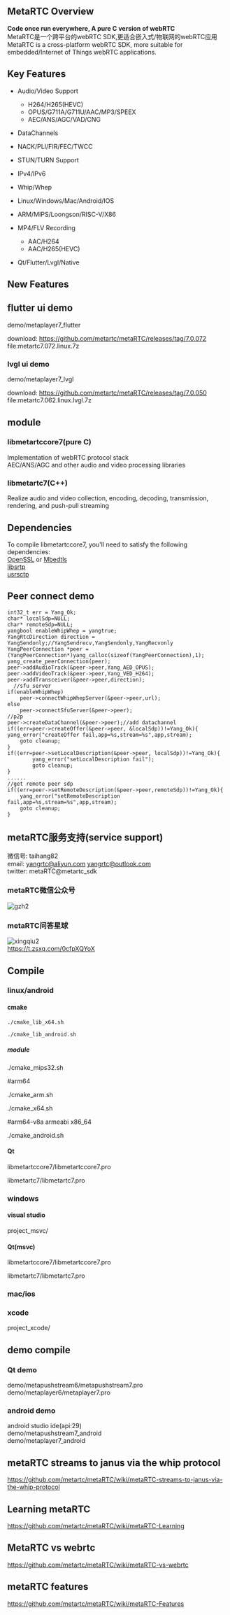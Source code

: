 ## MetaRTC Overview
**Code once run everywhere, A pure C version of webRTC**    
MetaRTC是一个跨平台的webRTC SDK,更适合嵌入式/物联网的webRTC应用  
MetaRTC is a cross-platform webRTC SDK, more suitable for embedded/Internet of Things webRTC applications.    

## Key Features
+ Audio/Video Support  
  + H264/H265(HEVC) 
  + OPUS/G711A/G711U/AAC/MP3/SPEEX  
  + AEC/ANS/AGC/VAD/CNG 

+ DataChannels
+ NACK/PLI/FIR/FEC/TWCC
+ STUN/TURN Support
+ IPv4/IPv6
+ Whip/Whep  
+ Linux/Windows/Mac/Android/IOS
+ ARM/MIPS/Loongson/RISC-V/X86
+ MP4/FLV Recording  
  + AAC/H264  
  + AAC/H265(HEVC)
+ Qt/Flutter/Lvgl/Native

## New Features

## flutter ui demo

demo/metaplayer7_flutter

download: https://github.com/metartc/metaRTC/releases/tag/7.0.072 file:metartc7.072.linux.7z

### lvgl ui demo 

demo/metaplayer7_lvgl

download: https://github.com/metartc/metaRTC/releases/tag/7.0.050 file:metartc7.062.linux.lvgl.7z

## module

### libmetartccore7(pure C)
Implementation of webRTC protocol stack    
AEC/ANS/AGC and other audio and video processing libraries
### libmetartc7(C++)
Realize audio and video collection, encoding, decoding, transmission, rendering, and push-pull streaming  

## Dependencies
To compile libmetartccore7, you'll need to satisfy the following dependencies:  
[OpenSSL](https://www.openssl.org/) or [Mbedtls](https://github.com/Mbed-TLS/mbedtls)  
[libsrtp](https://github.com/cisco/libsrtp)  
[usrsctp](https://github.com/sctplab/usrsctp)  

## Peer connect demo

	int32_t err = Yang_Ok;
	char* localSdp=NULL;
	char* remoteSdp=NULL;
	yangbool enableWhipWhep = yangtrue; 
	YangRtcDirection direction = YangSendonly;//YangSendrecv,YangSendonly,YangRecvonly
	YangPeerConnection *peer = (YangPeerConnection*)yang_calloc(sizeof(YangPeerConnection),1);
	yang_create_peerConnection(peer);
	peer->addAudioTrack(&peer->peer,Yang_AED_OPUS);
	peer->addVideoTrack(&peer->peer,Yang_VED_H264);
	peer->addTransceiver(&peer->peer,direction);
	  //sfu server
	if(enableWhipWhep)
		peer->connectWhipWhepServer(&peer->peer,url);
	else
		peer->connectSfuServer(&peer->peer);
	//p2p
	peer->createDataChannel(&peer->peer);//add datachannel
	if((err=peer->createOffer(&peer->peer, &localSdp))!=Yang_Ok){
	yang_error("createOffer fail,app=%s,stream=%s",app,stream);
		goto cleanup;
	}
	if((err=peer->setLocalDescription(&peer->peer, localSdp))!=Yang_Ok){
			yang_error("setLocalDescription fail");
			goto cleanup;
	}
	......
	//get remote peer sdp
	if((err=peer->setRemoteDescription(&peer->peer,remoteSdp))!=Yang_Ok){
		yang_error("setRemoteDescription fail,app=%s,stream=%s",app,stream);
		goto cleanup;
	}

 

## metaRTC服务支持(service support)
微信号: taihang82  
email: yangrtc@aliyun.com yangrtc@outlook.com   
twitter: metaRTC@metartc_sdk  
### metaRTC微信公众号

![gzh2](https://github.com/metartc/metaRTC/assets/87118023/29a65e31-083f-4151-ab86-0103766e9d0a)


### metaRTC问答星球      
  ![xingqiu2](https://user-images.githubusercontent.com/87118023/227077884-0163fcb6-ab0d-4933-88c9-0164b80f4d02.jpg)  
https://t.zsxq.com/0cfpXQYoX

## Compile

### linux/android

#### cmake

`./cmake_lib_x64.sh `

`./cmake_lib_android.sh `

##### module

./cmake_mips32.sh  

#arm64

./cmake_arm.sh  

./cmake_x64.sh 

#arm64-v8a armeabi x86_64

./cmake_android.sh  

#### Qt

libmetartccore7/libmetartccore7.pro

libmetartc7/libmetartc7.pro

### windows

#### visual studio

project_msvc/

#### Qt(msvc)

libmetartccore7/libmetartccore7.pro

libmetartc7/libmetartc7.pro
### mac/ios
### xcode
project_xcode/

## demo compile
### Qt demo
demo/metapushstream6/metapushstream7.pro  
demo/metaplayer6/metaplayer7.pro
### android demo
android studio ide(api:29)  
demo/metapushstream7_android  
demo/metaplayer7_android  

## metaRTC streams to janus via the whip protocol  
https://github.com/metartc/metaRTC/wiki/metaRTC-streams-to-janus-via-the-whip-protocol

## Learning metaRTC 
https://github.com/metartc/metaRTC/wiki/metaRTC-Learning   
## MetaRTC vs webrtc
https://github.com/metartc/metaRTC/wiki/metaRTC-vs-webrtc
## metaRTC features
https://github.com/metartc/metaRTC/wiki/metaRTC-Features



